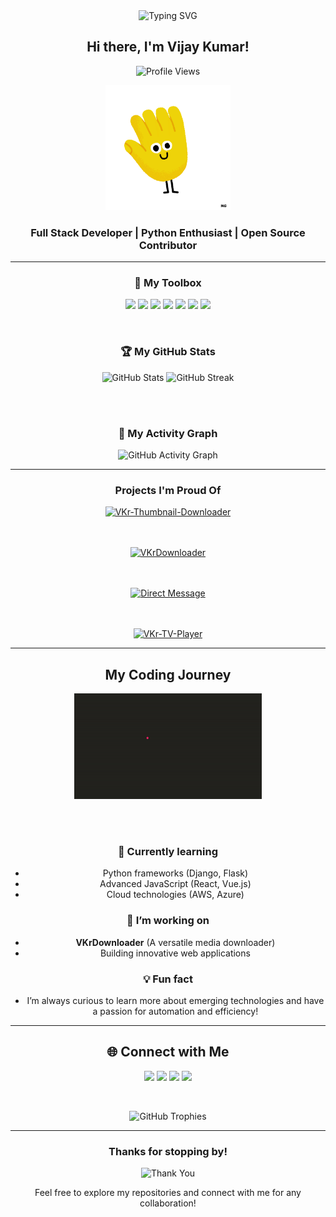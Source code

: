 <div align="center">

  <img src="https://readme-typing-svg.herokuapp.com?font=Fira+Code&duration=4000&pause=500&color=36BCF7&center=true&vCenter=true&width=535&lines=Welcome+to+Vijay+Kumar's+GitHub+Profile!;Web+Developer+%26+Tech+Enthusiast;Building+the+Future+of+Web+Applications" alt="Typing SVG">
  
  <h2>Hi there, I'm Vijay Kumar!</h2>

  ![Profile Views](https://komarev.com/ghpvc/?username=theofficialvkr&color=brightgreen&style=flat)
  
  <img src="https://github.com/TheOfficialVKr/TheOfficialVKr/raw/main/wave.gif" alt="Hello Wave" width="200px">
  
  <br>
  
  <h3>Full Stack Developer | Python Enthusiast | Open Source Contributor</h3>

</div>

---

<div align="center">

  ### 🔧 My Toolbox
  
  <p align="center">
    <img src="https://img.shields.io/badge/Python-3776AB?style=for-the-badge&logo=python&logoColor=white">
    <img src="https://img.shields.io/badge/JavaScript-F7DF1E?style=for-the-badge&logo=javascript&logoColor=black">
    <img src="https://img.shields.io/badge/PHP-777BB4?style=for-the-badge&logo=php&logoColor=white">
    <img src="https://img.shields.io/badge/HTML5-E34F26?style=for-the-badge&logo=html5&logoColor=white">
    <img src="https://img.shields.io/badge/CSS3-1572B6?style=for-the-badge&logo=css3&logoColor=white">
    <img src="https://img.shields.io/badge/MySQL-4479A1?style=for-the-badge&logo=mysql&logoColor=white">
    <img src="https://img.shields.io/badge/Git-F05032?style=for-the-badge&logo=git&logoColor=white">
  </p>
  
  <br>

  ### 🏆 My GitHub Stats
  <img src="https://github-readme-stats.vercel.app/api?username=TheOfficialVKr&show_icons=true&theme=tokyonight" alt="GitHub Stats">
  <img src="https://github-readme-streak-stats.herokuapp.com/?user=TheOfficialVKr&theme=tokyonight" alt="GitHub Streak">

  <br><br>

  ### 🚀 My Activity Graph
  <img src="https://github-readme-activity-graph.vercel.app/graph?username=TheOfficialVKr&theme=react-dark&bg_color=0D1117&color=58A6FF&line=4F8CC9&point=FFFFFF" alt="GitHub Activity Graph">
  
</div>

---

<div align="center">

  <h3>Projects I'm Proud Of</h3>
  
  <a href="https://theofficialvkr.github.io/VKr-Thumbnail-Downloader/">
    <img src="https://github-readme-stats.vercel.app/api/pin/?username=TheOfficialVKr&repo=VKr-Thumbnail-Downloader&theme=tokyonight" alt="VKr-Thumbnail-Downloader">
  </a>
  
  <br><br>
    <a href="https://github.com/TheOfficialVKr/VKrDownloader">
    <img src="https://github-readme-stats.vercel.app/api/pin/?username=TheOfficialVKr&repo=VKrDownloader&theme=tokyonight" alt="VKrDownloader">
  </a>
  
  <br><br>
  <a href="https://github.com/TheOfficialVKr/directmessage">
    <img src="https://github-readme-stats.vercel.app/api/pin/?username=theofficialvkr&repo=directmessage&theme=tokyonight" alt="Direct Message">
  </a>

<br><br>
  <a href="https://github.com/TheOfficialVKr/VKr-TV-Player">
    <img src="https://github-readme-stats.vercel.app/api/pin/?username=theofficialvkr&repo=VKr-TV-Player&theme=tokyonight" alt="VKr-TV-Player">
  </a>
  
</div>

---

<div align="center">
  <h2>My Coding Journey</h2>
  
  <img src="https://github.com/TheOfficialVKr/TheOfficialVKr/raw/main/coding-journey.gif" alt="Coding Journey" width="300px">
  
  <br><br>

  ### 🌱 Currently learning
  - Python frameworks (Django, Flask)
  - Advanced JavaScript (React, Vue.js)
  - Cloud technologies (AWS, Azure)

  ### 🔭 I’m working on
  - **VKrDownloader** (A versatile media downloader)
  - Building innovative web applications

  ### 💡 Fun fact
  - I’m always curious to learn more about emerging technologies and have a passion for automation and efficiency!

</div>

---

<div align="center">
  
  <h2>🌐 Connect with Me</h2>
  
  <p align="center">
    <a href="https://github.com/TheOfficialVKr" target="_blank"><img src="https://img.shields.io/badge/GitHub-%2312100E.svg?style=for-the-badge&logo=github&logoColor=white"></a>
    <a href="https://twitter.com/TheOfficialVKr" target="_blank"><img src="https://img.shields.io/badge/Twitter-%231DA1F2.svg?style=for-the-badge&logo=twitter&logoColor=white"></a>
    <a href="https://linkedin.com/in/TheOfficialVKr" target="_blank"><img src="https://img.shields.io/badge/LinkedIn-%230077B5.svg?style=for-the-badge&logo=linkedin&logoColor=white"></a>
    <a href="mailto:contactvkr@yahoo.com" target="_blank"><img src="https://img.shields.io/badge/Email-D14836?style=for-the-badge&logo=gmail&logoColor=white"></a>
  </p>
  
  <br>

  ![GitHub Trophies](https://github-profile-trophy.vercel.app/?username=TheOfficialVKr&theme=onedark&margin-w=15&margin-h=15)

</div>

---

<div align="center">
  <h3>Thanks for stopping by!</h3>
  
  <img src="https://github.com/TheOfficialVKr/TheOfficialVKr/raw/main/thank-you.gif" alt="Thank You" width="200px">
  
  <p>Feel free to explore my repositories and connect with me for any collaboration!</p>
</div>
